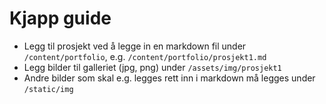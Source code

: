 # Kjapp guide
- Legg til prosjekt ved å legge in en markdown fil under `/content/portfolio`, e.g. `/content/portfolio/prosjekt1.md`
- Legg bilder til galleriet (jpg, png) under `/assets/img/prosjekt1`
- Andre bilder som skal e.g. legges rett inn i markdown må legges under `/static/img`